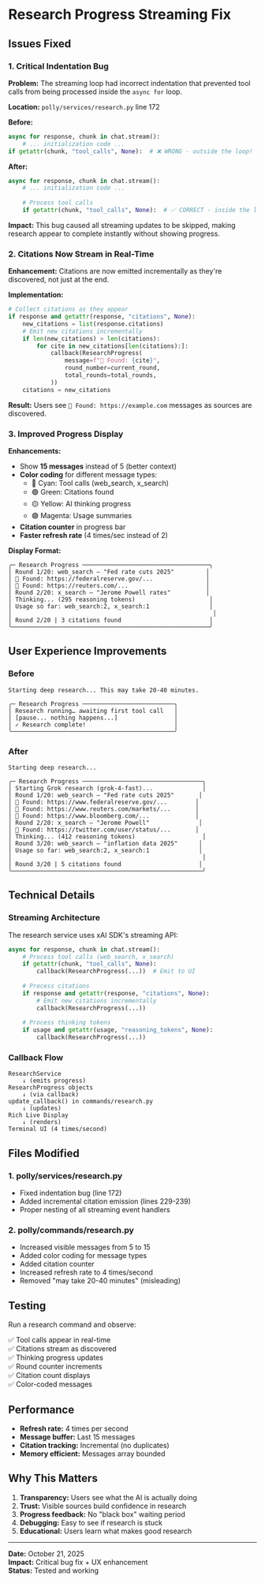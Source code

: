# Research Progress Streaming Fix

## Issues Fixed

### 1. Critical Indentation Bug
**Problem:** The streaming loop had incorrect indentation that prevented tool calls from being processed inside the `async for` loop.

**Location:** `polly/services/research.py` line 172

**Before:**
```python
async for response, chunk in chat.stream():
    # ... initialization code ...
if getattr(chunk, "tool_calls", None):  # ❌ WRONG - outside the loop!
```

**After:**
```python
async for response, chunk in chat.stream():
    # ... initialization code ...
    
    # Process tool calls
    if getattr(chunk, "tool_calls", None):  # ✅ CORRECT - inside the loop!
```

**Impact:** This bug caused all streaming updates to be skipped, making research appear to complete instantly without showing progress.

### 2. Citations Now Stream in Real-Time
**Enhancement:** Citations are now emitted incrementally as they're discovered, not just at the end.

**Implementation:**
```python
# Collect citations as they appear
if response and getattr(response, "citations", None):
    new_citations = list(response.citations)
    # Emit new citations incrementally
    if len(new_citations) > len(citations):
        for cite in new_citations[len(citations):]:
            callback(ResearchProgress(
                message=f"📎 Found: {cite}",
                round_number=current_round,
                total_rounds=total_rounds,
            ))
    citations = new_citations
```

**Result:** Users see `📎 Found: https://example.com` messages as sources are discovered.

### 3. Improved Progress Display
**Enhancements:**
- Show **15 messages** instead of 5 (better context)
- **Color coding** for different message types:
  - 🔵 Cyan: Tool calls (web_search, x_search)
  - 🟢 Green: Citations found
  - 🟡 Yellow: AI thinking progress
  - 🟣 Magenta: Usage summaries
- **Citation counter** in progress bar
- **Faster refresh rate** (4 times/sec instead of 2)

**Display Format:**
```
╭─ Research Progress ────────────────────────────────────╮
│ Round 1/20: web_search — "Fed rate cuts 2025"         │
│ 📎 Found: https://federalreserve.gov/...               │
│ 📎 Found: https://reuters.com/...                      │
│ Round 2/20: x_search — "Jerome Powell rates"          │
│ Thinking... (295 reasoning tokens)                     │
│ Usage so far: web_search:2, x_search:1                 │
│                                                         │
│ Round 2/20 | 3 citations found                         │
╰────────────────────────────────────────────────────────╯
```

## User Experience Improvements

### Before
```
Starting deep research... This may take 20-40 minutes.

╭─ Research Progress ──────────────────────────╮
│ Research running… awaiting first tool call   │
│ [pause... nothing happens...]                │
│ ✓ Research complete!                         │
╰──────────────────────────────────────────────╯
```

### After
```
Starting deep research...

╭─ Research Progress ──────────────────────────────────╮
│ Starting Grok research (grok-4-fast)...              │
│ Round 1/20: web_search — "Fed rate cuts 2025"       │
│ 📎 Found: https://www.federalreserve.gov/...        │
│ 📎 Found: https://www.reuters.com/markets/...       │
│ 📎 Found: https://www.bloomberg.com/...             │
│ Round 2/20: x_search — "Jerome Powell"              │
│ 📎 Found: https://twitter.com/user/status/...       │
│ Thinking... (412 reasoning tokens)                   │
│ Round 3/20: web_search — "inflation data 2025"      │
│ Usage so far: web_search:2, x_search:1              │
│                                                      │
│ Round 3/20 | 5 citations found                      │
╰──────────────────────────────────────────────────────╯
```

## Technical Details

### Streaming Architecture

The research service uses xAI SDK's streaming API:

```python
async for response, chunk in chat.stream():
    # Process tool calls (web_search, x_search)
    if getattr(chunk, "tool_calls", None):
        callback(ResearchProgress(...))  # Emit to UI
    
    # Process citations
    if response and getattr(response, "citations", None):
        # Emit new citations incrementally
        callback(ResearchProgress(...))
    
    # Process thinking tokens
    if usage and getattr(usage, "reasoning_tokens", None):
        callback(ResearchProgress(...))
```

### Callback Flow

```
ResearchService
    ↓ (emits progress)
ResearchProgress objects
    ↓ (via callback)
update_callback() in commands/research.py
    ↓ (updates)
Rich Live Display
    ↓ (renders)
Terminal UI (4 times/second)
```

## Files Modified

### 1. polly/services/research.py
- Fixed indentation bug (line 172)
- Added incremental citation emission (lines 229-239)
- Proper nesting of all streaming event handlers

### 2. polly/commands/research.py
- Increased visible messages from 5 to 15
- Added color coding for message types
- Added citation counter
- Increased refresh rate to 4 times/second
- Removed "may take 20-40 minutes" (misleading)

## Testing

Run a research command and observe:

✅ Tool calls appear in real-time  
✅ Citations stream as discovered  
✅ Thinking progress updates  
✅ Round counter increments  
✅ Citation count displays  
✅ Color-coded messages  

## Performance

- **Refresh rate:** 4 times per second
- **Message buffer:** Last 15 messages
- **Citation tracking:** Incremental (no duplicates)
- **Memory efficient:** Messages array bounded

## Why This Matters

1. **Transparency:** Users see what the AI is actually doing
2. **Trust:** Visible sources build confidence in research
3. **Progress feedback:** No "black box" waiting period
4. **Debugging:** Easy to see if research is stuck
5. **Educational:** Users learn what makes good research

---

**Date:** October 21, 2025  
**Impact:** Critical bug fix + UX enhancement  
**Status:** Tested and working

